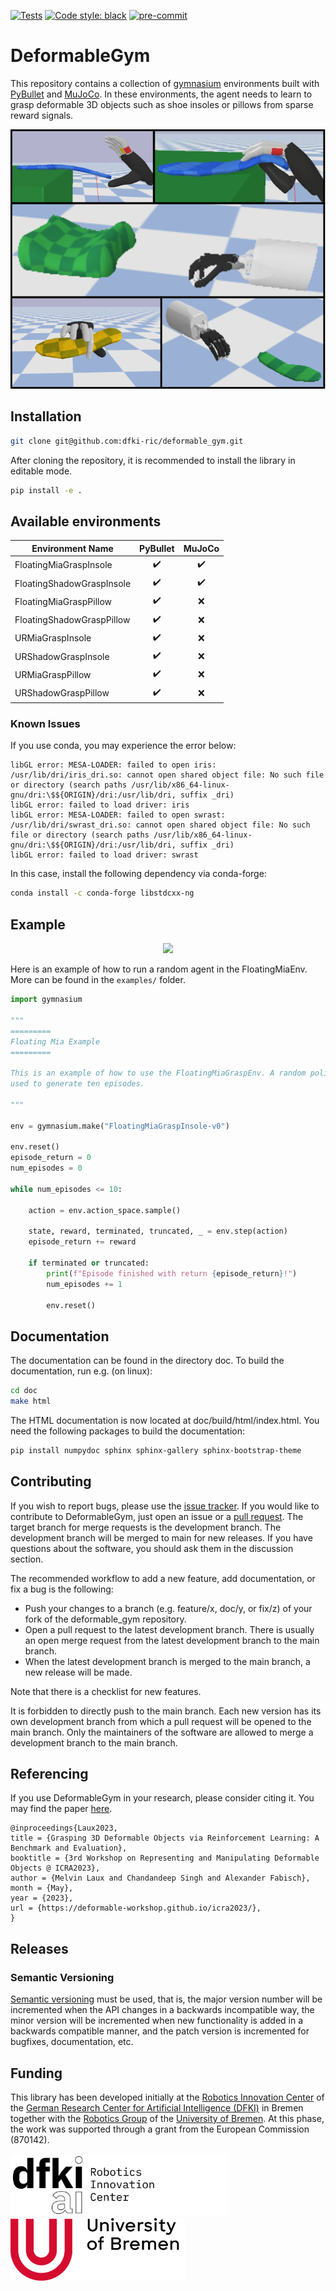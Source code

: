 [![Tests](https://github.com/dfki-ric/deformable_gym/actions/workflows/test.yaml/badge.svg)](https://github.com/dfki-ric/deformable_gym/actions/workflows/test.yaml)
[![Code style: black](https://img.shields.io/badge/code%20style-black-000000.svg)](https://github.com/psf/black)
[![pre-commit](https://img.shields.io/badge/pre--commit-enabled-brightgreen?logo=pre-commit)](https://github.com/pre-commit/pre-commit)
# DeformableGym

This repository contains a collection of [gymnasium](https://github.com/Farama-Foundation/Gymnasium) environments built with [PyBullet](https://pybullet.org/) and [MuJoCo](https://github.com/google-deepmind/mujoco). 
In these environments, the agent needs to learn to grasp deformable 3D objects such as shoe insoles or pillows from sparse reward signals.

<p align="center">
  <img src="doc/source/_static/defgym.svg"/>
</p>


## Installation 

```bash
git clone git@github.com:dfki-ric/deformable_gym.git
```

After cloning the repository, it is recommended to install the library in editable mode.

```bash
pip install -e .
```

## Available environments

| Environment Name          |      PyBullet       |       MuJoCo       |
|---------------------------|:-------------------:|:------------------:|
| FloatingMiaGraspInsole    | :heavy_check_mark:  | :heavy_check_mark: |
| FloatingShadowGraspInsole | :heavy_check_mark:  | :heavy_check_mark: |
| FloatingMiaGraspPillow    | :heavy_check_mark:  |        :x:         |
| FloatingShadowGraspPillow | :heavy_check_mark:  |        :x:         |
| URMiaGraspInsole          | :heavy_check_mark:  |        :x:         |
| URShadowGraspInsole       | :heavy_check_mark:  |        :x:         |
| URMiaGraspPillow          | :heavy_check_mark:  |        :x:         |
| URShadowGraspPillow       | :heavy_check_mark:  |        :x:         |




### Known Issues

If you use conda, you may experience the error below:

```
libGL error: MESA-LOADER: failed to open iris: /usr/lib/dri/iris_dri.so: cannot open shared object file: No such file or directory (search paths /usr/lib/x86_64-linux-gnu/dri:\$${ORIGIN}/dri:/usr/lib/dri, suffix _dri)
libGL error: failed to load driver: iris
libGL error: MESA-LOADER: failed to open swrast: /usr/lib/dri/swrast_dri.so: cannot open shared object file: No such file or directory (search paths /usr/lib/x86_64-linux-gnu/dri:\$${ORIGIN}/dri:/usr/lib/dri, suffix _dri)
libGL error: failed to load driver: swrast
```

In this case, install the following dependency via conda-forge:

```bash
conda install -c conda-forge libstdcxx-ng
```

## Example

<p align="center">
  <img src="doc/source/_static/grasp_grid.gif" />
</p>

Here is an example of how to run a random agent in the FloatingMiaEnv. More can be found in the `examples/` folder.

```Python
import gymnasium

"""
=========
Floating Mia Example
=========

This is an example of how to use the FloatingMiaGraspEnv. A random policy is then 
used to generate ten episodes. 

"""

env = gymnasium.make("FloatingMiaGraspInsole-v0")

env.reset()
episode_return = 0
num_episodes = 0

while num_episodes <= 10:

    action = env.action_space.sample()

    state, reward, terminated, truncated, _ = env.step(action)
    episode_return += reward

    if terminated or truncated:
        print(f"Episode finished with return {episode_return}!")
        num_episodes += 1
        
        env.reset()

```


## Documentation
The documentation can be found in the directory doc. To build the documentation, run e.g. (on linux):

```bash
cd doc
make html
```
The HTML documentation is now located at doc/build/html/index.html. You need the following packages to build the documentation:

```bash
pip install numpydoc sphinx sphinx-gallery sphinx-bootstrap-theme
```

## Contributing

If you wish to report bugs, please use the [issue tracker](https://github.com/dfki-ric/deformable_gym/issues). If you would like to contribute to DeformableGym, just open an issue or a 
[pull request](https://github.com/dfki-ric/deformable_gym/pulls). The target branch for 
merge requests is the development branch. The development branch will be merged to main for new releases. If you have 
questions about the software, you should ask them in the discussion section.

The recommended workflow to add a new feature, add documentation, or fix a bug is the following:
- Push your changes to a branch (e.g. feature/x, doc/y, or fix/z) of your fork of the deformable_gym repository.
- Open a pull request to the latest development branch. There is usually an open merge request from the latest development branch to the main branch. 
- When the latest development branch is merged to the main branch, a new release will be made.

Note that there is a checklist for new features.

It is forbidden to directly push to the main branch. Each new version has its own development branch from which a pull request will be opened to the main branch. Only the maintainers of the software are allowed to merge a development branch to the main branch.

## Referencing

If you use DeformableGym in your research, please consider citing it. You may find the paper [here](https://deformable-workshop.github.io/icra2023/spotlight/03-Laux-spotlight.pdf).

```
@inproceedings{Laux2023,
title = {Grasping 3D Deformable Objects via Reinforcement Learning: A Benchmark and Evaluation},
booktitle = {3rd Workshop on Representing and Manipulating Deformable Objects @ ICRA2023},
author = {Melvin Laux and Chandandeep Singh and Alexander Fabisch},
month = {May},
year = {2023},
url = {https://deformable-workshop.github.io/icra2023/},
}
```



## Releases

### Semantic Versioning

[Semantic versioning](https://semver.org/) must be used, that is, the major version number will be
incremented when the API changes in a backwards incompatible way, the minor
version will be incremented when new functionality is added in a backwards
compatible manner, and the patch version is incremented for bugfixes,
documentation, etc.


## Funding

This library has been developed initially at the
[Robotics Innovation Center](http://robotik.dfki-bremen.de/en/startpage.html) of the 
[German Research Center for Artificial Intelligence (DFKI)](http://www.dfki.de) in Bremen together with the 
[Robotics Group](https://robotik.dfki-bremen.de/en/about-us/university-of-bremen-robotics-group.html) of the 
[University of Bremen](http://www.uni-bremen.de/en.html). At this phase, the work was supported through a grant from the European
Commission (870142).

<p float="left">
    <img src="doc/source/_static/DFKI_Logo.png" height="100px" />
    <img src="doc/source/_static/Uni_Logo.png" height="100px" />
</p>





